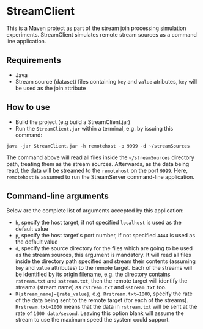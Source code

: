 # StreamClient
This is a Maven project as part of the stream join processing simulation experiments. StreamClient simulates remote stream sources as a command line application.

## Requirements
- Java
- Stream source (dataset) files containing `key` and `value` atributes, `key` will be used as the join attribute

## How to use
- Build the project (e.g build a StreamClient.jar)
- Run the `StreamClient.jar` within a terminal, e.g. by issuing this command:
```
java -jar StreamClient.jar -h remotehost -p 9999 -d ~/streamSources
```
The command above will read all files inside the `~/streamSources` directory path, treating them as the stream sources. Afterwards, as the data being read, the data will be streamed to the `remotehost` on the port `9999`. Here, `remotehost` is assumed to run the StreamServer command-line application.

##  Command-line arguments
Below are the complete list of arguments accepted by this application:
- `h`, specify the host target, if not specified `localhost` is used as the default value
- `p`, specify the host target's port number, if not specified `4444` is used as the default value
- `d`, specify the source directory for the files which are going to be used as the stream sources, this argument is mandatory. It will read all files inside the directory path specified and stream their contents (assuming `key` and `value` attributes) to the remote target. Each of the streams will be identified by its origin filename, e.g. the directory contains `rstream.txt` and `sstream.txt`, then the remote target will identify the streams (stream name) as `rstream.txt` and `sstream.txt` too.
- `R{stream_name}={rate_value}`, e.g. `Rrstream.txt=1000`, specify the rate of the data being sent to the remote target (for each of the streams). `Rrstream.txt=1000` means that the data in `rstream.txt` will be sent at the rate of `1000 data/second`. Leaving this option blank will assume the stream to use the maximum speed the system could support.
